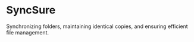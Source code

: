 # SyncSure
Synchronizing folders, maintaining identical copies, and ensuring efficient file management.
